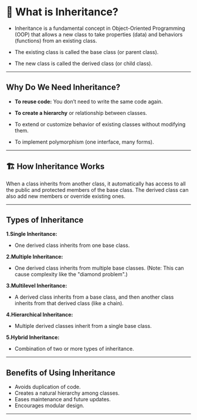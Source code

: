 # 🌳 **What is Inheritance?**
- Inheritance is a fundamental concept in Object-Oriented Programming (OOP) that allows a new class to take properties (data) and behaviors (functions) from an existing class.

- The existing class is called the base class (or parent class).

- The new class is called the derived class (or child class).

---

## **Why Do We Need Inheritance?**
- **To reuse code:** You don’t need to write the same code again.

- **To create a hierarchy** or relationship between classes.

- To extend or customize behavior of existing classes without modifying them.

- To implement polymorphism (one interface, many forms).

---

## 🏗️ **How Inheritance Works**
When a class inherits from another class, it automatically has access to all the public and protected members of the base class. The derived class can also add new members or override existing ones.

---
## **Types of Inheritance**
**1.Single Inheritance:**
- One derived class inherits from one base class.

**2.Multiple Inheritance:**
- One derived class inherits from multiple base classes.
(Note: This can cause complexity like the "diamond problem".)

**3.Multilevel Inheritance:**
- A derived class inherits from a base class, and then another class inherits from that derived class (like a chain).

**4.Hierarchical Inheritance:**
- Multiple derived classes inherit from a single base class.

**5.Hybrid Inheritance:**
- Combination of two or more types of inheritance.

---
## **Benefits of Using Inheritance**
- Avoids duplication of code.
- Creates a natural hierarchy among classes.
- Eases maintenance and future updates.
- Encourages modular design.

---
